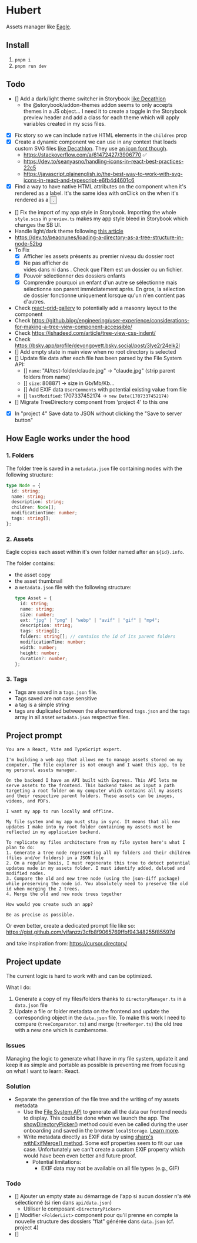 # Hubert

Assets manager like [Eagle](https://eagle.cool).

## Install

1. `pnpm i`
2. `pnpm run dev`

## Todo

- [] Add a dark/light theme switcher in Storybook [like Decathlon](https://github.com/Decathlon/vitamin-web/tree/main/packages/showcases/react/.storybook)
  - the @storybook/addon-themes addon seems to only accepts themes in a JS object... I need it to create a toggle in the Storybook preview header and add a class for each theme which will apply variables created in my scss files.
- [x] Fix <Stack> story so we can include native HTML elements in the `children` prop
- [x] Create a dynamic <Icon> component we can use in any context that loads custom SVG files [like Decathlon](https://github.com/Decathlon/vitamin-web/blob/main/packages/sources/react/src/components/forms/VtmnTextInput/VtmnTextInput.tsx#L162). They use [an icon font though](https://github.com/Decathlon/vitamin-web/blob/main/packages/sources/react/src/guidelines/iconography/VtmnIcon/VtmnIcon.tsx#L1).
  - https://stackoverflow.com/a/61472427/3906770 ✅
  - https://dev.to/seanyasno/handling-icons-in-react-best-practices-22c5
  - https://javascript.plainenglish.io/the-best-way-to-work-with-svg-icons-in-react-and-typescript-e6fb4d4601c6
- [x] Find a way to have native HTML attributes on the <Text> component when it's rendered as a label. It's the same idea with onClick on the <Stack> when it's rendered as a <button>.
- [] Fix the import of my app style in Storybook. Importing the whole `style.scss` in `preview.ts` makes my app style bleed in Storybook which changes the SB UI.
- Handle light/dark theme following [this article](https://css-tricks.com/come-to-the-light-dark-side/)
- https://dev.to/peaonunes/loading-a-directory-as-a-tree-structure-in-node-52bg
- To Fix
  - [x] Afficher les assets présents au premier niveau du dossier root
  - [x] Ne pas afficher de <li> vides dans <FolderList> ni dans <AssetList>. Check que l'item est un dossier ou un fichier.
  - [x] Pouvoir sélectionner des dossiers enfants
  - [x] Comprendre pourquoi un <Folder> enfant d'un autre se sélectionne mais sélectionne son parent immédiatement après. En gros, la sélection de dossier fonctionne uniquement lorsque qu'un <Folder> n'en contient pas d'autres.
- Check [react-grid-gallery](https://www.npmjs.com/package/react-grid-gallery) to potentially add a masonry layout to the <AssetList> component
- Check https://github.blog/engineering/user-experience/considerations-for-making-a-tree-view-component-accessible/
- Check https://ishadeed.com/article/tree-view-css-indent/
- Check https://bsky.app/profile/devongovett.bsky.social/post/3lye2r24elk2l
- [] Add empty state in main view when no root directory is selected
- [] Update file data after each file has been parsed by the File System API:
  - [] `name`: "AI/test-folder/claude.jpg" -> "claude.jpg" (strip parent folders from name)
  - [] `size`: 808871 -> size in Gb/Mb/Kb...
  - [] Add EXIF data `UserComments` with potential existing value from file
  - [] `lastModified`: 1707337452174 -> `new Date(1707337452174)`
- [] Migrate TreeDirectory component from 'project 4' to this one
- [x] In "project 4" Save data to JSON without clicking the "Save to server button"

## How Eagle works under the hood

### 1. Folders

The folder tree is saved in a `metadata.json` file containing nodes with the following structure:

```ts
type Node = {
  id: string;
  name: string;
  description: string;
  children: Node[];
  modificationTime: number;
  tags: string[];
};
```

### 2. Assets

Eagle copies each asset within it's own folder named after an `${id}.info`.

The folder contains:

- the asset copy
- the asset thumbnail
- a `metadata.json` file with the following structure:
  ```ts
  type Asset = {
    id: string;
    name: string;
    size: number;
    ext: "jpg" | "png" | "webp" | "avif" | "gif" | "mp4";
    description: string;
    tags: string[];
    folders: string[]; // contains the id of its parent folders
    modificationTime: number;
    width: number;
    height: number;
    duration?: number;
  };
  ```

### 3. Tags

- Tags are saved in a `tags.json` file.
- Tags saved are not case sensitive
- a tag is a simple string
- tags are duplicated between the aforementioned `tags.json` and the `tags` array in all asset `metadata.json` respective files.

## Project prompt

```
You are a React, Vite and TypeScript expert.

I'm building a web app that allows me to manage assets stored on my computer. The file explorer is not enough and I want this app, to be my personal assets manager.

On the backend I have an API built with Express. This API lets me serve assets to the frontend. This backend takes as input a path targeting a root folder on my computer which contains all my assets and their respective parent folders. These assets can be images, videos, and PDFs.

I want my app to run locally and offline.

My file system and my app must stay in sync. It means that all new updates I make into my root folder containing my assets must be reflected in my application backend.

To replicate my files architecture from my file system here's what I plan to do:
1. Generate a tree node representing all my folders and their children (files and/or folders) in a JSON file
2. On a regular basis, I must regenerate this tree to detect potential updates made in my assets folder. I must identify added, deleted and modified nodes.
3. Compare the old and new tree node (using the json-diff package) while preserving the node id. You absolutely need to preserve the old id when merging the 2 trees.
4. Merge the old and new node trees together

How would you create such an app?

Be as precise as possible.
```

Or even better, create a dedicated prompt file like so: https://gist.github.com/yifanzz/3cfb8f9065769ffbf94348255f85597d

and take inspiration from: https://cursor.directory/

## Project update

The current logic is hard to work with and can be optimized.

What I do:

1. Generate a copy of my files/folders thanks to `directoryManager.ts` in a `data.json` file
2. Update a file or folder metadata on the frontend and update the corresponding object in the `data.json` file. To make this work I need to compare (`treeComparator.ts`) and merge (`treeMerger.ts`) the old tree with a new one which is cumbersome.

### Issues

Managing the logic to generate what I have in my file system, update it and keep it as simple and portable as possible is preventing me from focusing on what I want to learn: React.

### Solution

- Separate the generation of the file tree and the writing of my assets metadata
  - Use the [File System API](https://developer.mozilla.org/en-US/docs/Web/API/File_System_API) to generate all the data our frontend needs to display. This could be done when we launch the app. The [showDirectoryPicker()](https://developer.mozilla.org/en-US/docs/Web/API/Window/showDirectoryPicker) method could even be called during the user onboarding and saved in the browser `localStorage`. [Learn more](https://cloudfour.com/thinks/the-many-confusing-file-system-apis/).
  - Write metadata directly as EXIF data by using [sharp's withExifMerge() method](https://sharp.pixelplumbing.com/api-output#withexifmerge). Some exif properties seem to fit our use case. Unfortunately we can't create a custom EXIF property which would have been even better and future proof.
    - Potential limitations:
      - EXIF data may not be available on all file types (e.g., GIF)

### Todo

- [] Ajouter un empty state au démarrage de l'app si aucun dossier n'a été sélectionné (si rien dans `api/data.json`)
  - Utiliser le composant `<DirectoryPicker>`
- [] Modifier `<FolderList>` component pour qu'il prenne en compte la nouvelle structure des dossiers "flat" générée dans `data.json` (cf. project 4)
- []
